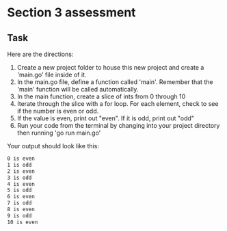 # Section 3 assessment

## Task
Here are the directions:

1. Create a new project folder to house this new project and create a 'main.go' file inside of it.
2. In the main.go file, define a function called 'main'.  Remember that the 'main' function will be called automatically.
3. In the main function, create a slice of ints from 0 through 10
4. Iterate through the slice with a for loop.  For each element, check to see if the number is even or odd.
5. If the value is even, print out "even".  If it is odd, print out "odd"
6. Run your code from the terminal by changing into your project directory then running 'go run main.go'

Your output should look like this:

```bash
0 is even
1 is odd
2 is even
3 is odd
4 is even
5 is odd
6 is even
7 is odd
8 is even
9 is odd
10 is even
```
